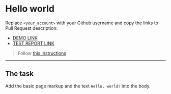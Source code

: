 # Hello world
Replace `<your_account>` with your Github username and copy the links to Pull Request description:
- [DEMO LINK](https://github.com/Safina-coder/layout_hello-world)
- [TEST REPORT LINK](https://github.com/Safina-coder/layout_hello-world/report/html_report/)

> Follow [this instructions](https://mate-academy.github.io/layout_task-guideline/#how-to-solve-the-layout-tasks-on-github)
___

## The task 
Add the basic page markup and the text `Hello, world!` into the body.
